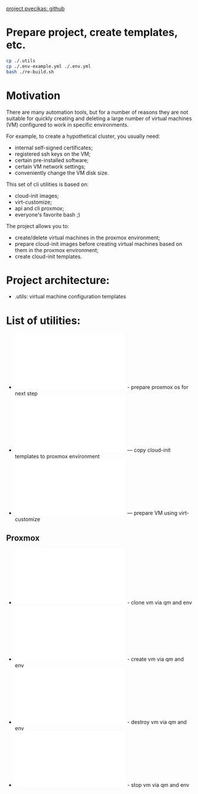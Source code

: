 
[project pvecikas: github](https://github.com/mcdir/pvecikas/)


# Prepare project, create templates, etc.

```bash
cp ./.utils 
cp ./.env-example.yml ./.env.yml
bash ./re-build.sh
```

# Motivation

There are many automation tools, but for a number of reasons they are not suitable for quickly creating and deleting a large number 
of virtual machines (VM) configured to work in specific environments.

For example, to create a hypothetical cluster, you usually need:
- internal self-signed certificates;
- registered ssh keys on the VM;
- certain pre-installed software;
- certain VM network settings;
- conveniently change the VM disk size.

This set of cli utilities is based on:
- cloud-init images;
- virt-customize;
- api and cli proxmox;
- everyone's favorite bash ;)

The project allows you to:
- create/delete virtual machines in the proxmox environment;
- prepare cloud-init images before creating virtual machines based on them in the proxmox environment;
- create cloud-init templates.

# Project architecture:

- .utils: virtual machine configuration templates

# List of utilities:

- ![prepare-os.sh](.global/.common/prepare-os.sh) - prepare proxmox os for next step
- ![prepare-pve.sh](.global/.common/prepare-pve.sh) — copy cloud-init templates to proxmox environment
- ![prepare-virt-customize.sh](.global/.common/prepare-virt-customize.sh) — prepare VM using virt-customize

## Proxmox
- ![qm-clone-vm.sh](.global/.common/qm-clone-vm.sh) - clone vm via qm and env
- ![qm-create-vm.sh](.global/.common/qm-create-vm.sh) - create vm via qm and env
- ![qm-destroy-vm.sh](.global/.common/qm-destroy-vm.sh) - destroy vm via qm and env
- ![qm-stop-vm.sh](.global/.common/qm-stop-vm.sh) - stop vm via qm and env
